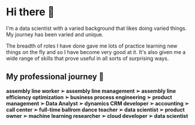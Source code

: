 # Hi there 👋

I'm a data scientist with a varied background that likes doing varied things.  My journey has been varied and unique.  

The breadth of roles I have done gave me lots of practice learning new things on the fly and so I have become very good at it.  It's also given me a wide range of skills that prove useful in all sorts of surprising ways.

## My professional journey 🚀 

**assembly line worker ➢ assembly line management ➢ assembly line efficiency optimization ➢  business process engineering ➢  product management ➢  Data Analyst ➢  dynamics CRM developer ➢  accounting ➢  call center ➢  full-time ballrom dance teacher ➢  data scientist ➢  product owner ➢  machine learning researcher ➢  cloud developer ➢  data scientist**

